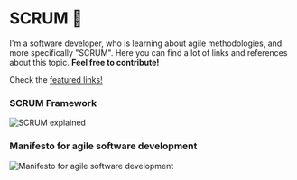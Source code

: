 # SCRUM :rugby_football:
I'm a software developer, who is learning about agile methodologies, and more specifically "SCRUM". Here you can find a lot of links and references about this topic. **Feel free to contribute!**

Check the [featured links!](https://github.com/Villanuevand/scrum/blob/master/featured-links.md)

### SCRUM Framework
![SCRUM explained](https://www.scrumalliance.org/scrum/media/ScrumAllianceMedia/PageGraphics/ScrumExplained-4-620.jpg "SCRUM framework in one image")

### Manifesto for agile software development
![ Manifesto for agile software development](http://blog.scrum.org/wp-content/uploads/2015/05/agile_manifest.png "Manifesto for agile software development")
